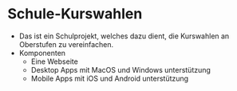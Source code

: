 # Schule-Kurswahlen

* Das ist ein Schulprojekt, welches dazu dient, die Kurswahlen an Oberstufen zu vereinfachen.
* Komponenten
    - Eine Webseite
    - Desktop Apps mit MacOS und Windows unterstützung
    - Mobile Apps mit iOS und Android unterstützung